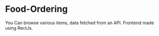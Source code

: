 # Food-Ordering
You Can browse various items, data fetched from an API. Frontend made using RectJs.
